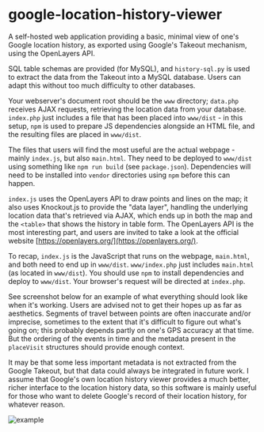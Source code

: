 # google-location-history-viewer

A self-hosted web application providing a basic, minimal view of one's Google location history, as exported using Google's Takeout mechanism, using the OpenLayers API. 

SQL table schemas are provided (for MySQL), and `history-sql.py` is used to extract the data from the Takeout into a MySQL database.
Users can adapt this without too much difficulty to other databases.

Your webserver's document root should be the `www` directory; `data.php` receives AJAX requests, retrieving the location data from your database.
`index.php` just includes a file that has been placed into `www/dist` - in this setup, `npm` is used to prepare JS dependencies alongside an HTML file, and the resulting files are placed in `www/dist`.

The files that users will find the most useful are the actual webpage - mainly `index.js`, but also `main.html`. They need to be deployed to `www/dist` using something like `npm run build` (see `package.json`). Dependencies will need to be installed into `vendor` directories using `npm` before this can happen.

`index.js` uses the OpenLayers API to draw points and lines on the map; it also uses Knockout.js to provide the "data layer", handling the underlying location data that's retrieved via AJAX, which ends up in both the map and the `<table>` that shows the history in table form. The OpenLayers API is the most interesting part, and users are invited to take a look at the official website [https://openlayers.org/](https://openlayers.org/).

To recap, `index.js` is the JavaScript that runs on the webpage, `main.html`, and both need to end up in `www/dist`. `www/index.php` just includes `main.html` (as located in `www/dist`). You should use `npm` to install dependencies and deploy to `www/dist`. Your browser's request will be directed at `index.php`.

See screenshot below for an example of what everything should look like when it's working. Users are advised not to get their hopes up as far as aesthetics. Segments of travel between points are often inaccurate and/or imprecise, sometimes to the extent that it's difficult to figure out what's going on; this probably depends partly on one's GPS accuracy at that time. But the ordering of the events in time and the metadata present in the `placeVisit` structures should provide enough context.

It may be that some less important metadata is not extracted from the Google Takeout, but that data could always be integrated in future work. I assume that Google's own location history viewer provides a much better, richer interface to the location history data, so this software is mainly useful for those who want to delete Google's record of their location history, for whatever reason. 



![example](https://user-images.githubusercontent.com/122396215/218289123-0f9fc601-f725-406a-9bda-e3e62dbac4c6.png)

